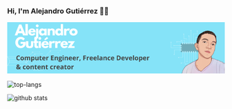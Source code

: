 ### Hi, I'm Alejandro Gutiérrez 🤙🦆

<img src="Computer Engineer & Freelance Developer.png" alt="banner_presentación">

![top-langs](https://github-readme-stats.vercel.app/api/top-langs?username=KANGRIZ&show_icons=true&theme=radical)

![github stats](https://github-readme-stats.vercel.app/api?username=KANGRIZ&show_icons=true&theme=radical)

<!--
**KANGRIZ/KANGRIZ** is a ✨ _special_ ✨ repository because its `README.md` (this file) appears on your GitHub profile.

Here are some ideas to get you started:

- 🔭 I’m currently working on ...
- 🌱 I’m currently learning ...
- 👯 I’m looking to collaborate on ...
- 🤔 I’m looking for help with ...
- 💬 Ask me about ...
- 📫 How to reach me: ...
- 😄 Pronouns: ...
- ⚡ Fun fact: ...
-->
